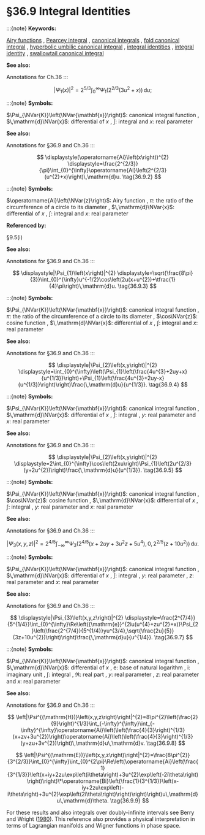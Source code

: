 # §36.9 Integral Identities

:::{note}
**Keywords:**

[Airy functions](http://dlmf.nist.gov/search/search?q=Airy%20functions) , [Pearcey integral](http://dlmf.nist.gov/search/search?q=Pearcey%20integral) , [canonical integrals](http://dlmf.nist.gov/search/search?q=canonical%20integrals) , [fold canonical integral](http://dlmf.nist.gov/search/search?q=fold%20canonical%20integral) , [hyperbolic umbilic canonical integral](http://dlmf.nist.gov/search/search?q=hyperbolic%20umbilic%20canonical%20integral) , [integral identities](http://dlmf.nist.gov/search/search?q=integral%20identities) , [integral identity](http://dlmf.nist.gov/search/search?q=integral%20identity) , [swallowtail canonical integral](http://dlmf.nist.gov/search/search?q=swallowtail%20canonical%20integral)

**See also:**

Annotations for Ch.36
:::

<a id="EGx1"></a>

$$
\displaystyle|\Psi_{1}\left(x\right)|^{2} \displaystyle=2^{5/3}\int_{0}^{\infty}\Psi_{1}\left(2^{2/3}(3u^{2}+x)\right)\,\mathrm{d}u; \tag{36.9.1}
$$

:::{note}
**Symbols:**

$\Psi_{\NVar{K}}\left(\NVar{\mathbf{x}}\right)$: canonical integral function , $\,\mathrm{d}\NVar{x}$: differential of $x$ , $\int$: integral and $x$: real parameter

**See also:**

Annotations for §36.9 and Ch.36
:::

$$
\displaystyle(\operatorname{Ai}\left(x\right))^{2} \displaystyle=\frac{2^{2/3}}{\pi}\int_{0}^{\infty}\operatorname{Ai}\left(2^{2/3}(u^{2}+x)\right)\,\mathrm{d}u. \tag{36.9.2}
$$

:::{note}
**Symbols:**

$\operatorname{Ai}\left(\NVar{z}\right)$: Airy function , $\pi$: the ratio of the circumference of a circle to its diameter , $\,\mathrm{d}\NVar{x}$: differential of $x$ , $\int$: integral and $x$: real parameter

**Referenced by:**

§9.5(i)

**See also:**

Annotations for §36.9 and Ch.36
:::

<a id="EGx2"></a>

$$
\displaystyle|\Psi_{1}\left(x\right)|^{2} \displaystyle=\sqrt{\frac{8\pi}{3}}\int_{0}^{\infty}u^{-1/2}\cos\left(2u(x+u^{2})+\tfrac{1}{4}\pi\right)\,\mathrm{d}u. \tag{36.9.3}
$$

:::{note}
**Symbols:**

$\Psi_{\NVar{K}}\left(\NVar{\mathbf{x}}\right)$: canonical integral function , $\pi$: the ratio of the circumference of a circle to its diameter , $\cos\NVar{z}$: cosine function , $\,\mathrm{d}\NVar{x}$: differential of $x$ , $\int$: integral and $x$: real parameter

**See also:**

Annotations for §36.9 and Ch.36
:::

$$
\displaystyle|\Psi_{2}\left(x,y\right)|^{2} \displaystyle=\int_{0}^{\infty}\left(\Psi_{1}\left(\frac{4u^{3}+2uy+x}{u^{1/3}}\right)+\Psi_{1}\left(\frac{4u^{3}+2uy-x}{u^{1/3}}\right)\right)\frac{\,\mathrm{d}u}{u^{1/3}}. \tag{36.9.4}
$$

:::{note}
**Symbols:**

$\Psi_{\NVar{K}}\left(\NVar{\mathbf{x}}\right)$: canonical integral function , $\,\mathrm{d}\NVar{x}$: differential of $x$ , $\int$: integral , $y$: real parameter and $x$: real parameter

**See also:**

Annotations for §36.9 and Ch.36
:::

$$
\displaystyle|\Psi_{2}\left(x,y\right)|^{2} \displaystyle=2\int_{0}^{\infty}\cos\left(2xu\right)\Psi_{1}\left(2u^{2/3}(y+2u^{2})\right)\frac{\,\mathrm{d}u}{u^{1/3}}. \tag{36.9.5}
$$

:::{note}
**Symbols:**

$\Psi_{\NVar{K}}\left(\NVar{\mathbf{x}}\right)$: canonical integral function , $\cos\NVar{z}$: cosine function , $\,\mathrm{d}\NVar{x}$: differential of $x$ , $\int$: integral , $y$: real parameter and $x$: real parameter

**See also:**

Annotations for §36.9 and Ch.36
:::

<a id="EGx3"></a>

$$
\displaystyle|\Psi_{3}\left(x,y,z\right)|^{2} \displaystyle=2^{4/5}\int_{-\infty}^{\infty}\Psi_{3}\left(2^{4/5}(x+2uy+3u^{2}z+5u^{4}),0,2^{2/5}(z+10u^{2})\right)\,\mathrm{d}u. \tag{36.9.6}
$$

:::{note}
**Symbols:**

$\Psi_{\NVar{K}}\left(\NVar{\mathbf{x}}\right)$: canonical integral function , $\,\mathrm{d}\NVar{x}$: differential of $x$ , $\int$: integral , $y$: real parameter , $z$: real parameter and $x$: real parameter

**See also:**

Annotations for §36.9 and Ch.36
:::

$$
\displaystyle|\Psi_{3}\left(x,y,z\right)|^{2} \displaystyle=\frac{2^{7/4}}{5^{1/4}}\int_{0}^{\infty}\Re\left({\mathrm{e}}^{2iu(u^{4}+zu^{2}+x)}\Psi_{2}\left(\frac{2^{7/4}}{5^{1/4}}yu^{3/4},\sqrt{\frac{2u}{5}}(3z+10u^{2})\right)\right)\frac{\,\mathrm{d}u}{u^{1/4}}. \tag{36.9.7}
$$

:::{note}
**Symbols:**

$\Psi_{\NVar{K}}\left(\NVar{\mathbf{x}}\right)$: canonical integral function , $\,\mathrm{d}\NVar{x}$: differential of $x$ , $\mathrm{e}$: base of natural logarithm , $\mathrm{i}$: imaginary unit , $\int$: integral , $\Re$: real part , $y$: real parameter , $z$: real parameter and $x$: real parameter

**See also:**

Annotations for §36.9 and Ch.36
:::


<a id="E8"></a>
$$
\left|\Psi^{(\mathrm{H})}\left(x,y,z\right)\right|^{2}=8\pi^{2}\left(\frac{2}{9}\right)^{1/3}\int_{-\infty}^{\infty}\int_{-\infty}^{\infty}\operatorname{Ai}\left(\left(\frac{4}{3}\right)^{1/3}(x+zv+3u^{2})\right)\operatorname{Ai}\left(\left(\frac{4}{3}\right)^{1/3}(y+zu+3v^{2})\right)\,\mathrm{d}u\,\mathrm{d}v. \tag{36.9.8}
$$


<a id="E9"></a>
$$
\left|\Psi^{(\mathrm{E})}\left(x,y,z\right)\right|^{2}=\frac{8\pi^{2}}{3^{2/3}}\int_{0}^{\infty}\int_{0}^{2\pi}\Re\left(\operatorname{Ai}\left(\frac{1}{3^{1/3}}\left(x+iy+2zu\exp\left(i\theta\right)+3u^{2}\exp\left(-2i\theta\right)\right)\right)\*\operatorname{Bi}\left(\frac{1}{3^{1/3}}\left(x-iy+2zu\exp\left(-i\theta\right)+3u^{2}\exp\left(2i\theta\right)\right)\right)\right)u\,\mathrm{d}u\,\mathrm{d}\theta. \tag{36.9.9}
$$

For these results and also integrals over doubly-infinite intervals see Berry and Wright ([1980](./bib/B.html#bib268 "Phase-space projection identities for diffraction catastrophes")). This reference also provides a physical interpretation in terms of Lagrangian manifolds and Wigner functions in phase space.
